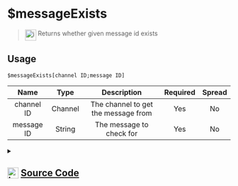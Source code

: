 # $messageExists
> <img align="top" src="https://upload.wikimedia.org/wikipedia/commons/thumb/e/e4/Infobox_info_icon.svg/160px-Infobox_info_icon.svg.png?20150409153300" alt="image" width="25" height="auto"> Returns whether given message id exists
## Usage
```
$messageExists[channel ID;message ID]
```
| Name | Type | Description | Required | Spread
| :---: | :---: | :---: | :---: | :---: |
channel ID | Channel | The channel to get the message from | Yes | No
message ID | String | The message to check for | Yes | No
<details>
<summary>
    
## <img align="top" src="https://cdn4.iconfinder.com/data/icons/iconsimple-logotypes/512/github-512.png" alt="image" width="25" height="auto">  [Source Code](https://github.com/tryforge/ForgeScript-V2/blob/main/src/native/messageExists.ts)
    
</summary>
    
```ts
import { BaseChannel, MessageType, TextChannel } from "discord.js"
import { ArgType, CompiledFunction, NativeFunction, Return } from "../structures"
import noop from "../functions/noop"

export default new NativeFunction({
    name: "$messageExists",
    version: "1.0.5",
    description: "Returns whether given message id exists",
    unwrap: true,
    brackets: true,
    args: [
        {
            name: "channel ID",
            rest: false,
            required: true,
            description: "The channel to get the message from",
            type: ArgType.Channel,
            check: (i: BaseChannel) => i.isTextBased()
        },
        {
            name: "message ID",
            description: "The message to check for",
            rest: false,
            type: ArgType.String,
            required: true
        }
    ],
    async execute(ctx, [ ch, id ]) {
        return Return.success(
            CompiledFunction.IdRegex.test(id) &&
            !!(await (ch as TextChannel).messages.fetch(id).catch(noop))
        )
    },
})
```
    
</details>